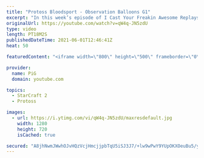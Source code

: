 ```yaml
---
title: "Protoss Bloodsport - Observation Balloons G1"
excerpt: "In this week’s episode of I Cast Your Freakin Awesome Replays (ICYFAR) players sent in their replays where they brought as many useless units or buildings to each fight as possible. Let the upper classes observe the peasants bleed for them!  CURRENT ICYFAR CHALLENGE: \"Binary Impersonation - Do your best"
originalUrl: https://youtube.com/watch?v=qW4q-JN5zdU
type: video
length: PT18M2S
publishedDateTime: 2021-06-01T12:46:41Z
heat: 50

featuredContent: "<iframe width=\"800\" height=\"500\" frameborder=\"0\" src=\"https://www.youtube.com/embed/qW4q-JN5zdU\" allow=\"accelerometer; autoplay; encrypted-media; gyroscope; picture-in-picture\" allowfullscreen></iframe>"

provider:
  name: PiG
  domain: youtube.com

topics:
  - StarCraft 2
  - Protoss

images:
  - url: https://i.ytimg.com/vi/qW4q-JN5zdU/maxresdefault.jpg
    width: 1280
    height: 720
    isCached: true

secured: "A8jhNwmJWwhOJvHQzVcjHmcjjpbTqU5iSJ3J7/+lw9wPwY9YUpOKXOeuBu5/yXDGaXiyiGYakrr/mgoPtCj/6BI1fpZQ4LXvpCZS0I52QDU7w/X8yNIXeF3lKMgh8XNd3Hkrk6JVUlOsLoHFbSZ3MAjLHmE+tH88bVYEEpm3bw6LPJMSSVmlnAAv4wOc3D7b4kWM7AvI6N88nfyKws5SRfhxcvNupdH+cPAdyOpRcCPZL7bDBkhh3fN8fIyd1fB4UoLG6iEeCTQFUQlRhavDchF5Huf9fa3wEkNyXxFOwq7bSkJWX5+4VafFn/0U5nnY4w8boUPWUYJh408EnJGUkzS0Mkdcdy+ZV+iDcmUYhmHaFDWzVOKXqzmgvnhlgnoTI/+H8opF+XYxD4hQy4McAQceQ4i9PjVvdoYoY5PJAdc=;2b9ULnTIJZ5zUDpMRksVNg=="
---
```


